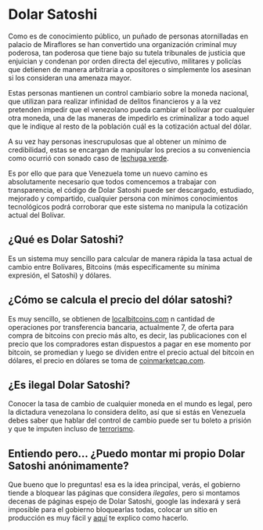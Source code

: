 # Dolar Satoshi
Como es de conocimiento público, un puñado de personas atornilladas en palacio de Miraflores se han convertido una organización criminal muy poderosa, tan poderosa que tiene bajo su tutela tribunales de justicia que enjuician y condenan por orden directa del ejecutivo, militares y policías que detienen de manera arbitraria a opositores o simplemente los asesinan si los consideran una amenaza mayor.

Estas personas mantienen un control cambiario sobre la moneda nacional, que utilizan para realizar infinidad de delitos financieros y a la vez pretenden impedir que el venezolano pueda cambiar el bolívar por cualquier otra moneda, una de las maneras de impedirlo es criminalizar a todo aquel que le indique al resto de la población cuál es la cotización actual del dólar.

A su vez hay personas inescrupulosas que al obtener un mínimo de credibilidad, estas se encargan de manipular los precios a su conveniencia como ocurrió con sonado caso de [lechuga verde](http://estafadelechugaverde.blogspot.com.ar/).

Es por ello que para que Venezuela tome un nuevo camino es absolutamente necesario que todos comencemos a trabajar con transparencia, el código de Dolar Satoshi puede ser descargado, estudiado, mejorado y compartido, cualquier persona con mínimos conocimientos tecnológicos podrá corroborar que este sistema no manipula la cotización actual del Bolívar.

## ¿Qué es Dolar Satoshi?
Es un sistema muy sencillo para calcular de manera rápida la tasa actual de cambio entre Bolívares, Bitcoins (más específicamente su mínima expresión, el Satoshi) y dólares.

## ¿Cómo se calcula el precio del dólar satoshi?
Es muy sencillo, se obtienen de [localbitcoins.com](localbitcoins.com) n cantidad de operaciones por transferencia bancaria, actualmente 7, de oferta para compra de bitcoins con precio más alto, es decir, las publicaciones con el precio que los compradores estan dispuestos a pagar en ese momento por bitcoin, se promedian y luego se dividen entre el precio actual del bitcoin en dólares, el precio en dólares se toma de [coinmarketcap.com](coinmarketcap.com).

## ¿Es ilegal Dolar Satoshi?
Conocer la tasa de cambio de cualquier moneda en el mundo es legal, pero la dictadura venezolana lo considera delito, así que si estás en Venezuela debes saber que hablar del control de cambio puede ser tu boleto a prisión y que te imputen incluso de [terrorismo](https://maduradas.com/ay-papa-el-datazo-que-solto-este-periodista-sobre-la-detencion-del-director-del-sitio-web-dolar-pro-embarra-a-saab-y-a-la-dgcim/).

## Entiendo pero... ¿Puedo montar mi propio Dolar Satoshi anónimamente?
Que bueno que lo preguntas! esa es la idea principal, verás, el gobierno tiende a bloquear las páginas que considera *ilegales*, pero si montamos decenas de páginas espejo de Dolar Satoshi, google las indexará y será imposible para el gobierno bloquearlas todas, colocar un sitio en producción es muy fácil y [aquí](/INSTALL.md) te explico como hacerlo.

